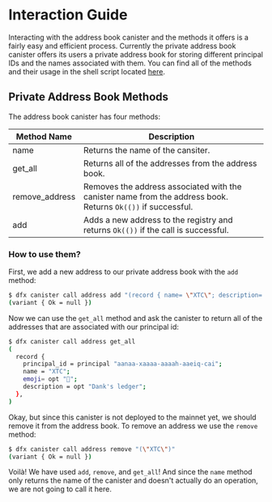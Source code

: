 # Interaction Guide

Interacting with the address book canister and the methods it offers is a fairly easy and efficient process. Currently the private address book canister offers its users a private address book for storing different principal IDs and the names associated with them. You can find all of the methods and their usage in the
shell script located [here](https://github.com/Psychedelic/dab/blob/main/scripts/method-tests.sh).

## Private Address Book Methods

The address book canister has four methods:

| Method Name      | Description                                                                                                  |
| -----------      | -----------                                                                                                  |
| name             | Returns the name of the cansiter.                                                                            |
| get_all          | Returns all of the addresses from the address book.                             |
| remove_address   | Removes the address associated with the canister name from the address book. Returns `Ok(())` if successful. |
| add              | Adds a new address to the registry and returns `Ok(())` if the call is successful.                           |

### How to use them?

First, we add a new address to our private address book with the `add` method:

```bash
$ dfx canister call address add "(record { name= \"XTC\"; description= opt \"Dank's ledger\"; emoji= opt \"🚀\"; principal_id= principal \"aanaa-xaaaa-aaaah-aaeiq-cai\"}}"
(variant { Ok = null })
```

Now we can use the `get_all` method and ask the canister to return all of the addresses that are associated with our principal id:

```bash
$ dfx canister call address get_all
(
  record {
    principal_id = principal "aanaa-xaaaa-aaaah-aaeiq-cai";
    name = "XTC";
    emoji= opt "🚀";
    description = opt "Dank's ledger";
  },
)
```

Okay, but since this canister is not deployed to the mainnet yet, we should remove it from the address book. To remove an address we use the `remove` method:

```bash
$ dfx canister call address remove "(\"XTC\")"
(variant { Ok = null })
```

Voilà! We have used `add`, `remove`, and `get_all`! And since the `name` method only returns the name of the canister and doesn't actually do an operation, we are not going to call it here.
